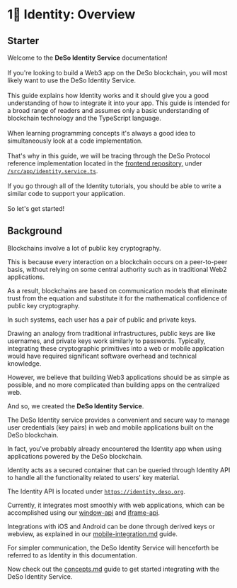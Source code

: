 # 1⃣ Identity: Overview

## Starter

Welcome to the **DeSo Identity Service** documentation!\
\
If you're looking to build a Web3 app on the DeSo blockchain, you will most likely want to use the DeSo Identity Service.\
\
This guide explains how Identity works and it should give you a good understanding of how to integrate it into your app. This guide is intended for a broad range of readers and assumes only a basic understanding of blockchain technology and the TypeScript language.\
\
When learning programming concepts it's always a good idea to simultaneously look at a code implementation.\
\
That's why in this guide, we will be tracing through the DeSo Protocol reference implementation located in the [frontend repository,](https://github.com/deso-protocol/frontend) under [`/src/app/identity.service.ts`](https://github.com/deso-protocol/frontend/blob/main/src/app/identity.service.ts).\
\
If you go through all of the Identity tutorials, you should be able to write a similar code to support your application. \
\
So let's get started!

## Background

Blockchains involve a lot of public key cryptography.

This is because every interaction on a blockchain occurs on a peer-to-peer basis, without relying on some central authority such as in traditional Web2 applications.

As a result, blockchains are based on communication models that eliminate trust from the equation and substitute it for the mathematical confidence of public key cryptography.

In such systems, each user has a pair of public and private keys.&#x20;

Drawing an analogy from traditional infrastructures, public keys are like usernames, and private keys work similarly to passwords. Typically, integrating these cryptographic primitives into a web or mobile application would have required significant software overhead and technical knowledge.

However, we believe that building Web3 applications should be as simple as possible, and no more complicated than building apps on the centralized web.

And so, we created the **DeSo Identity Service**.

The DeSo Identity service provides a convenient and secure way to manage user credentials (key pairs) in web and mobile applications built on the DeSo blockchain.

In fact, you've probably already encountered the Identity app when using applications powered by the DeSo blockchain.

Identity acts as a secured container that can be queried through Identity API to handle all the functionality related to users' key material.

The Identity API is located under [`https://identity.deso.org`](https://identity.deso.org).

Currently, it integrates most smoothly with web applications, which can be accomplished using our [window-api](../window-api/ "mention") and [iframe-api](../iframe-api/ "mention").

Integrations with iOS and Android can be done through derived keys or webview, as explained in our [mobile-integration.md](mobile-integration.md "mention") guide.

For simpler communication, the DeSo Identity Service will henceforth be referred to as Identity in this documentation.

Now check out the [concepts.md](concepts.md "mention") guide to get started integrating with the DeSo Identity Service.
